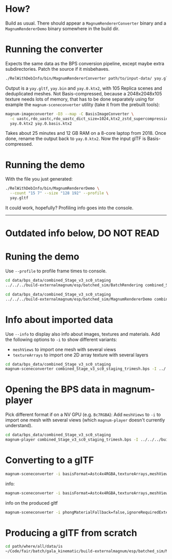 # How?

Build as usual. There should appear a `MagnumRendererConverter` binary and a
`MagnumRendererDemo` binary somewhere in the build dir.

# Running the converter

Expects the same data as the BPS conversion pipeline, except maybe extra
subdirectories. Patch the source if it misbehaves.

```sh
./RelWithDebInfo/bin/MagnumRendererConverter path/to/input-data/ yay.gltf
```

Output is a `yay.gltf`, `yay.bin` and `yay.0.ktx2`, with 105 Replica scenes
and deduplicated meshes. Not Basis-compressed, because a 2048x2048x105 texture
needs lots of memory, that has to be done separately using for example the
`magnum-sceneconverter` utility (take it from the prebuilt tools):

```sh
magnum-imageconverter -D3 --map -C BasisImageConverter \
  -c uastc,rdo_uastc,rdo_uastc_dict_size=1024,ktx2_zstd_supercompression_level=20,mip_gen,threads=0 \
  yay.0.ktx2 yay.0.basis.ktx2
```

Takes about 25 minutes and 12 GB RAM on a 8-core laptop from 2018. Once done,
rename the output back to `yay.0.ktx2`. Now the input glTF is Basis-compressed.

# Running the demo

With the file you just generated:

```sh
./RelWithDebInfo/bin/MagnumRendererDemo \
  --count "15 7" --size "128 192" --profile \
  yay.gltf
```

It could work, hopefully? Profiling info goes into the console.

-------------------------------------------------------------------------------

# Outdated info below, DO NOT READ

# Runing the demo

Use `--profile` to profile frame times to console.

```sh
cd data/bps_data/combined_Stage_v3_sc0_staging
../../../build-externalmagnum/esp/batched_sim/BatchRendering combined_Stage_v3_sc0_staging_trimesh.bps -I ../../../build-externalmagnum/esp/batched_sim/BpsImporter.so
```

```sh
cd data/bps_data/combined_Stage_v3_sc0_staging
../../../build-externalmagnum/esp/batched_sim/MagnumRendererDemo combined_Stage_v3_sc0_staging_trimesh.bps -I ../../../build-externalmagnum/esp/batched_sim/BpsImporter.so
```

# Info about imported data

Use `--info` to display also info about images, textures and materials. Add
the following options to `-i` to show different variants:

-   `meshViews` to import one mesh with several views
-   `textureArrays` to import one 2D array texture with several layers

```sh
cd data/bps_data/combined_Stage_v3_sc0_staging
magnum-sceneconverter combined_Stage_v3_sc0_staging_trimesh.bps -I ../../../build-externalmagnum/esp/batched_sim/BpsImporter.so -i basisFormat=Astc4x4RGBA --map --info-scenes --info-meshes
```

# Opening the BPS data in magnum-player

Pick different format if on a NV GPU (e.g. `Bc7RGBA`): Add `meshViews` to `-i`
to import one mesh with several views (which `magnum-player` doesn't currently
understand).

```sh
cd data/bps_data/combined_Stage_v3_sc0_staging
magnum-player combined_Stage_v3_sc0_staging_trimesh.bps -I ../../../build-externalmagnum/esp/batched_sim/BpsImporter.so -i basisFormat=Astc4x4RGBA --map
```

# Converting to a glTF

```sh
magnum-sceneconverter -i basisFormat=Astc4x4RGBA,textureArrays,meshViews,instanceScene=false,textureArraysForceAllMaterialsTextured -I ~/Code/fair/batch/gala_kinematic/build-externalmagnum/esp/batched_sim/BpsImporter.so -C ~/Code/magnum-plugins/build/Debug/lib/magnum-d/sceneconverters/GltfSceneConverter.so ~/Code/fair/batch/gala_kinematic/data/bps_data/replicacad_composite/replicacad_composite.bps replicacad_composite.views.latest.gltf -c extensionRequired=MAGNUMX_mesh_views,extensionUsed=MAGNUMX_mesh_views
```

info:

```sh
magnum-sceneconverter -i basisFormat=Astc4x4RGBA,textureArrays,meshViews,instanceScene=false,phongMaterialFallback=false,meshlets=false -I ~/Code/fair/batch/gala_kinematic/build-externalmagnum/esp/batched_sim/BpsImporter.so ~/Code/fair/batch/gala_kinematic/data/bps_data/replicacad_composite/replicacad_composite.bps replicacad_composite.views.latest.gltf --info -i phongMaterialFallback=false
```

info on the produced gltf

```sh
magnum-sceneconverter -i phongMaterialFallback=false,ignoreRequiredExtensions,experimentalKhrTextureKtx -I ~/Code/magnum-plugins/build/Debug/lib/magnum-d/importers/GltfImporter.so replicacad_composite.views.latest.gltf --info -i phongMaterialFallback=false,ignoreRequiredExtensions,experimentalKhrTextureKtx
```

# Producing a glTF from scratch

```sh
cd path/where/all/data/is
~/Code/fair/batch/gala_kinematic/build-externalmagnum/esp/batched_sim/MagnumRendererConverter . yay.gltf -C ~/Code/magnum-plugins/build/Debug/lib/magnum-d/sceneconverters/GltfSceneConverter.so
```
